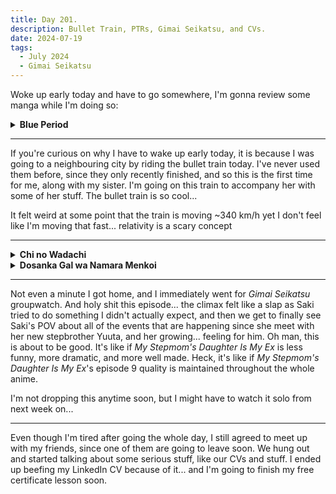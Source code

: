 ```yaml
---
title: Day 201.
description: Bullet Train, PTRs, Gimai Seikatsu, and CVs.
date: 2024-07-19
tags: 
  - July 2024
  - Gimai Seikatsu
---
```


Woke up early today and have to go somewhere, I'm gonna review some manga while I'm doing so:

<details>
<summary><b>Blue Period</b></summary>
Just like Arte, this story concerns a young person jumping into the world of art, but unlike Arte, said person here (Yaguchi) is clueless about art, is a smart ass delinquent and it lacks the context of the period and takes place in the modern world. Instead, it really goes ham in the techniques in art, which I really appreciate as a former guy who uses to draw shit. Tbh this made me consider trying to draw a bit too... the art is really good, as expected for a manga about art, but what surprises me is that each art featured here is drawn by many people, I never heard of such collaboration in a single manga before, but damn, the list at the end of the volume (oh yeah I read the entire first volume, four chaps) kinda floored me
</details>

-----

If you're curious on why I have to wake up early today, it is because I was going to a neighbouring city by riding the bullet train today. I've never used them before, since they only recently finished, and so this is the first time for me, along with my sister. I'm going on this train to accompany her with some of her stuff. The bullet train is so cool...

It felt weird at some point that the train is moving ~340 km/h yet I don't feel like I'm moving that fast... relativity is a scary concept

-----

<details>
<summary><b>Chi no Wadachi</b></summary>
Haunting art that almost has this horror manga vibe, and as it reaches the end of the first volume (which I think is the perfect stopping point), it gets interesting immediately, and I want to continue more. But... I don't know if I'll be ready for whatever comes next.
</details>

<details>
<summary><b>Dosanka Gal wa Namara Menkoi</b></summary>
Ecchi ahh art, but they're somehow still better than 2.5D seduction, so I'm ok with it. Story is aight, not much I can say other than a standard romcom setup, but in Hokkaido this time as the gimmick. Learning a lot about the Hokkaido culture from this manga, and the heroine is very cute
</details>

-----

Not even a minute I got home, and I immediately went for *Gimai Seikatsu* groupwatch. And holy shit this episode... the climax felt like a slap as Saki tried to do something I didn't actually expect, and then we get to finally see Saki's POV about all of the events that are happening since she meet with her new stepbrother Yuuta, and her growing... feeling for him. Oh man, this is about to be good. It's like if *My Stepmom's Daughter Is My Ex* is less funny, more dramatic, and more well made. Heck, it's like if *My Stepmom's Daughter Is My Ex*'s episode 9 quality is maintained throughout the whole anime.

I'm not dropping this anytime soon, but I might have to watch it solo from next week on...

-----

Even though I'm tired after going the whole day, I still agreed to meet up with my friends, since one of them are going to leave soon. We hung out and started talking about some serious stuff, like our CVs and stuff. I ended up beefing my LinkedIn CV because of it... and I'm going to finish my free certificate lesson soon.